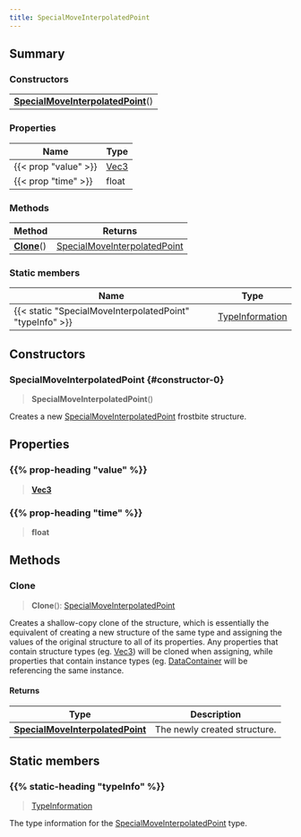 ```yaml
---
title: SpecialMoveInterpolatedPoint
---
```



## Summary
### Constructors
| |
| ----------- |
| **[SpecialMoveInterpolatedPoint](#constructor-0)**() |

### Properties
| Name | Type |
| ---- | ---- |
| {{< prop "value" >}} | [Vec3](/vext/ref/shared/class/vec3) |
| {{< prop "time" >}} | float |

### Methods
| Method | Returns |
| ------ | ---- |
| **[Clone](#clone)**() | [SpecialMoveInterpolatedPoint](/vext/ref/fb/specialmoveinterpolatedpoint) |

### Static members
| Name | Type |
| ---- | ---- |
| {{< static "SpecialMoveInterpolatedPoint" "typeInfo" >}} | [TypeInformation](/vext/ref/shared/class/typeinformation) |

## Constructors
### SpecialMoveInterpolatedPoint {#constructor-0}
> **SpecialMoveInterpolatedPoint**()

Creates a new [SpecialMoveInterpolatedPoint](/vext/ref/fb/specialmoveinterpolatedpoint) frostbite structure.

## Properties
### {{% prop-heading "value" %}}
> **[Vec3](/vext/ref/shared/class/vec3)**

### {{% prop-heading "time" %}}
> **float**

## Methods
### Clone
> **Clone**(): [SpecialMoveInterpolatedPoint](/vext/ref/fb/specialmoveinterpolatedpoint)

Creates a shallow-copy clone of the structure, which is essentially the equivalent of creating a new structure of the same type and assigning the values of the original structure to all of its properties. Any properties that contain structure types (eg. [Vec3](/vext/ref/shared/class/vec3)) will be cloned when assigning, while properties that contain instance types (eg. [DataContainer](/vext/ref/shared/class/datacontainer) will be referencing the same instance.

#### Returns
| Type | Description |
| ---- | ----------- |
| **[SpecialMoveInterpolatedPoint](/vext/ref/fb/specialmoveinterpolatedpoint)** | The newly created structure. |

## Static members
### {{% static-heading "typeInfo" %}}
> [TypeInformation](/vext/ref/shared/class/typeinformation)

The type information for the [SpecialMoveInterpolatedPoint](/vext/ref/fb/specialmoveinterpolatedpoint) type.

